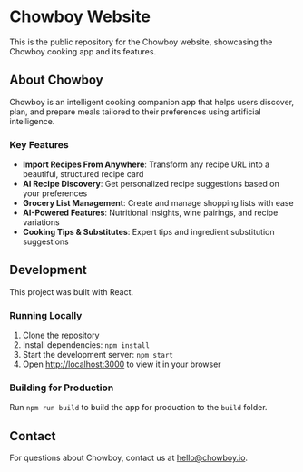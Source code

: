 # Chowboy Website

This is the public repository for the Chowboy website, showcasing the Chowboy cooking app and its features.

## About Chowboy

Chowboy is an intelligent cooking companion app that helps users discover, plan, and prepare meals tailored to their preferences using artificial intelligence.

### Key Features

- **Import Recipes From Anywhere**: Transform any recipe URL into a beautiful, structured recipe card
- **AI Recipe Discovery**: Get personalized recipe suggestions based on your preferences
- **Grocery List Management**: Create and manage shopping lists with ease
- **AI-Powered Features**: Nutritional insights, wine pairings, and recipe variations
- **Cooking Tips & Substitutes**: Expert tips and ingredient substitution suggestions

## Development

This project was built with React.

### Running Locally

1. Clone the repository
2. Install dependencies: `npm install`
3. Start the development server: `npm start`
4. Open [http://localhost:3000](http://localhost:3000) to view it in your browser

### Building for Production

Run `npm run build` to build the app for production to the `build` folder.

## Contact

For questions about Chowboy, contact us at hello@chowboy.io.
